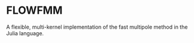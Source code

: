 # FLOWFMM
A flexible, multi-kernel implementation of the fast multipole method in the Julia language.
